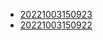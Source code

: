 - [20221003150923](/zet/20221003150923/README.md)
- [20221003150922](/zet/20221003150922/README.md)
